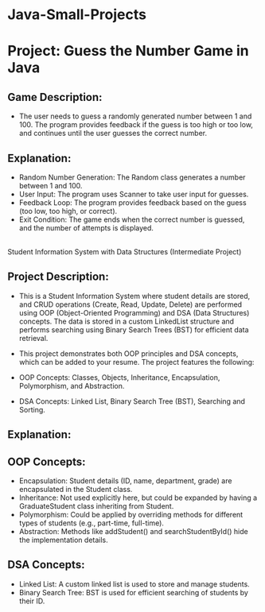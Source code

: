 # Java-Small-Projects
#  Project: Guess the Number Game in Java

## Game Description:
- The user needs to guess a randomly generated number between 1 and 100. The program provides feedback if the guess is too high or too low, and continues until the user guesses the correct number.

## Explanation:
- Random Number Generation: The Random class generates a number between 1 and 100.
- User Input: The program uses Scanner to take user input for guesses.
- Feedback Loop: The program provides feedback based on the guess (too low, too high, or correct).
- Exit Condition: The game ends when the correct number is guessed, and the number of attempts is displayed.

<br/>
Student Information System with Data Structures (Intermediate Project)

## Project Description:
- This is a Student Information System where student details are stored, and CRUD operations (Create, Read, Update, Delete) are performed using OOP (Object-Oriented Programming) and DSA (Data Structures) concepts. The data is stored in a custom LinkedList structure and performs searching using Binary Search Trees (BST) for efficient data retrieval.

- This project demonstrates both OOP principles and DSA concepts, which can be added to your resume. The project features the following:

- OOP Concepts: Classes, Objects, Inheritance, Encapsulation, Polymorphism, and Abstraction.
- DSA Concepts: Linked List, Binary Search Tree (BST), Searching and Sorting.

## Explanation: 
## OOP Concepts:

- Encapsulation: Student details (ID, name, department, grade) are encapsulated in the Student class.
- Inheritance: Not used explicitly here, but could be expanded by having a GraduateStudent class inheriting from Student.
- Polymorphism: Could be applied by overriding methods for different types of students (e.g., part-time, full-time).
- Abstraction: Methods like addStudent() and searchStudentById() hide the implementation details.

## DSA Concepts:
- Linked List: A custom linked list is used to store and manage students.
- Binary Search Tree: BST is used for efficient searching of students by their ID.

<br/>
